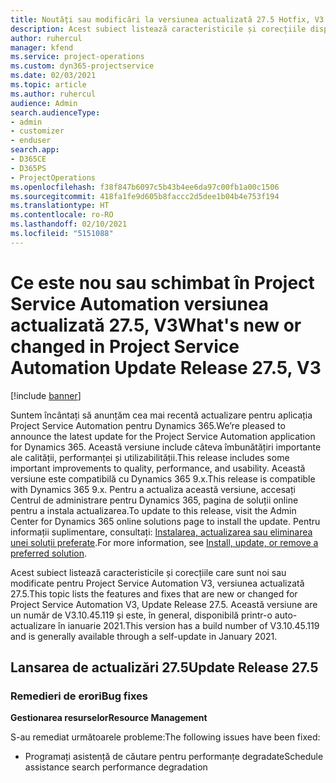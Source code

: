 ```yaml
---
title: Noutăți sau modificări la versiunea actualizată 27.5 Hotfix, V3 în Project Service Automation
description: Acest subiect listează caracteristicile și corecțiile disponibile în versiunea actualizată 27.5, V3 a Project Service Automation.
author: ruhercul
manager: kfend
ms.service: project-operations
ms.custom: dyn365-projectservice
ms.date: 02/03/2021
ms.topic: article
ms.author: ruhercul
audience: Admin
search.audienceType:
- admin
- customizer
- enduser
search.app:
- D365CE
- D365PS
- ProjectOperations
ms.openlocfilehash: f38f847b6097c5b43b4ee6da97c00fb1a00c1506
ms.sourcegitcommit: 418fa1fe9d605b8faccc2d5dee1b04b4e753f194
ms.translationtype: HT
ms.contentlocale: ro-RO
ms.lasthandoff: 02/10/2021
ms.locfileid: "5151088"
---
```

# <a name="whats-new-or-changed-in-project-service-automation-update-release-275-v3"></a><span data-ttu-id="b2bb1-103">Ce este nou sau schimbat în Project Service Automation versiunea actualizată 27.5, V3</span><span class="sxs-lookup"><span data-stu-id="b2bb1-103">What's new or changed in Project Service Automation Update Release 27.5, V3</span></span>

[!include [banner](../includes/psa-now-project-operations.md)]

<span data-ttu-id="b2bb1-104">Suntem încântați să anunțăm cea mai recentă actualizare pentru aplicația Project Service Automation pentru Dynamics 365.</span><span class="sxs-lookup"><span data-stu-id="b2bb1-104">We’re pleased to announce the latest update for the Project Service Automation application for Dynamics 365.</span></span> <span data-ttu-id="b2bb1-105">Această versiune include câteva îmbunătățiri importante ale calității, performanței și utilizabilității.</span><span class="sxs-lookup"><span data-stu-id="b2bb1-105">This release includes some important improvements to quality, performance, and usability.</span></span> <span data-ttu-id="b2bb1-106">Această versiune este compatibilă cu Dynamics 365 9.x.</span><span class="sxs-lookup"><span data-stu-id="b2bb1-106">This release is compatible with Dynamics 365 9.x.</span></span> <span data-ttu-id="b2bb1-107">Pentru a actualiza această versiune, accesați Centrul de administrare pentru Dynamics 365, pagina de soluții online pentru a instala actualizarea.</span><span class="sxs-lookup"><span data-stu-id="b2bb1-107">To update to this release, visit the Admin Center for Dynamics 365 online solutions page to install the update.</span></span> <span data-ttu-id="b2bb1-108">Pentru informații suplimentare, consultați: [Instalarea, actualizarea sau eliminarea unei soluții preferate](https://docs.microsoft.com/power-platform/admin/install-remove-preferred-solution).</span><span class="sxs-lookup"><span data-stu-id="b2bb1-108">For more information, see [Install, update, or remove a preferred solution](https://docs.microsoft.com/power-platform/admin/install-remove-preferred-solution).</span></span>

<span data-ttu-id="b2bb1-109">Acest subiect listează caracteristicile și corecțiile care sunt noi sau modificate pentru Project Service Automation V3, versiunea actualizată 27.5.</span><span class="sxs-lookup"><span data-stu-id="b2bb1-109">This topic lists the features and fixes that are new or changed for Project Service Automation V3, Update Release 27.5.</span></span> <span data-ttu-id="b2bb1-110">Această versiune are un număr de V3.10.45.119 și este, în general, disponibilă printr-o auto-actualizare în ianuarie 2021.</span><span class="sxs-lookup"><span data-stu-id="b2bb1-110">This version has a build number of V3.10.45.119 and is generally available through a self-update in January 2021.</span></span>

## <a name="update-release-275"></a><span data-ttu-id="b2bb1-111">Lansarea de actualizări 27.5</span><span class="sxs-lookup"><span data-stu-id="b2bb1-111">Update Release 27.5</span></span>

### <a name="bug-fixes"></a><span data-ttu-id="b2bb1-112">Remedieri de erori</span><span class="sxs-lookup"><span data-stu-id="b2bb1-112">Bug fixes</span></span>


<span data-ttu-id="b2bb1-113">**Gestionarea resurselor**</span><span class="sxs-lookup"><span data-stu-id="b2bb1-113">**Resource Management**</span></span>

<span data-ttu-id="b2bb1-114">S-au remediat următoarele probleme:</span><span class="sxs-lookup"><span data-stu-id="b2bb1-114">The following issues have been fixed:</span></span>

- <span data-ttu-id="b2bb1-115">Programați asistență de căutare pentru performanțe degradate</span><span class="sxs-lookup"><span data-stu-id="b2bb1-115">Schedule assistance search performance degradation</span></span>

